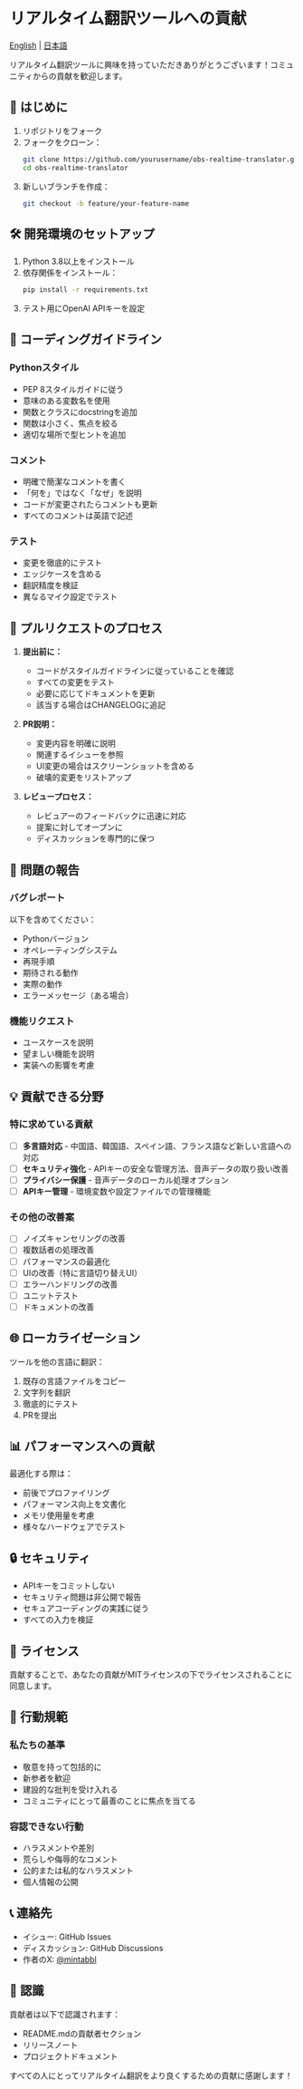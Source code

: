 # リアルタイム翻訳ツールへの貢献

[English](CONTRIBUTING.md) | [日本語](CONTRIBUTING_JA.md)

リアルタイム翻訳ツールに興味を持っていただきありがとうございます！コミュニティからの貢献を歓迎します。

## 🚀 はじめに

1. リポジトリをフォーク
2. フォークをクローン：
   ```bash
   git clone https://github.com/yourusername/obs-realtime-translator.git
   cd obs-realtime-translator
   ```
3. 新しいブランチを作成：
   ```bash
   git checkout -b feature/your-feature-name
   ```

## 🛠️ 開発環境のセットアップ

1. Python 3.8以上をインストール
2. 依存関係をインストール：
   ```bash
   pip install -r requirements.txt
   ```
3. テスト用にOpenAI APIキーを設定

## 📝 コーディングガイドライン

### Pythonスタイル
- PEP 8スタイルガイドに従う
- 意味のある変数名を使用
- 関数とクラスにdocstringを追加
- 関数は小さく、焦点を絞る
- 適切な場所で型ヒントを追加

### コメント
- 明確で簡潔なコメントを書く
- 「何を」ではなく「なぜ」を説明
- コードが変更されたらコメントも更新
- すべてのコメントは英語で記述

### テスト
- 変更を徹底的にテスト
- エッジケースを含める
- 翻訳精度を検証
- 異なるマイク設定でテスト

## 🔄 プルリクエストのプロセス

1. **提出前に：**
   - コードがスタイルガイドラインに従っていることを確認
   - すべての変更をテスト
   - 必要に応じてドキュメントを更新
   - 該当する場合はCHANGELOGに追記

2. **PR説明：**
   - 変更内容を明確に説明
   - 関連するイシューを参照
   - UI変更の場合はスクリーンショットを含める
   - 破壊的変更をリストアップ

3. **レビュープロセス：**
   - レビュアーのフィードバックに迅速に対応
   - 提案に対してオープンに
   - ディスカッションを専門的に保つ

## 🐛 問題の報告

### バグレポート
以下を含めてください：
- Pythonバージョン
- オペレーティングシステム
- 再現手順
- 期待される動作
- 実際の動作
- エラーメッセージ（ある場合）

### 機能リクエスト
- ユースケースを説明
- 望ましい機能を説明
- 実装への影響を考慮

## 💡 貢献できる分野

### 特に求めている貢献
- [ ] **多言語対応** - 中国語、韓国語、スペイン語、フランス語など新しい言語への対応
- [ ] **セキュリティ強化** - APIキーの安全な管理方法、音声データの取り扱い改善
- [ ] **プライバシー保護** - 音声データのローカル処理オプション
- [ ] **APIキー管理** - 環境変数や設定ファイルでの管理機能

### その他の改善案
- [ ] ノイズキャンセリングの改善
- [ ] 複数話者の処理改善
- [ ] パフォーマンスの最適化
- [ ] UIの改善（特に言語切り替えUI）
- [ ] エラーハンドリングの改善
- [ ] ユニットテスト
- [ ] ドキュメントの改善

## 🌐 ローカライゼーション

ツールを他の言語に翻訳：
1. 既存の言語ファイルをコピー
2. 文字列を翻訳
3. 徹底的にテスト
4. PRを提出

## 📊 パフォーマンスへの貢献

最適化する際は：
- 前後でプロファイリング
- パフォーマンス向上を文書化
- メモリ使用量を考慮
- 様々なハードウェアでテスト

## 🔒 セキュリティ

- APIキーをコミットしない
- セキュリティ問題は非公開で報告
- セキュアコーディングの実践に従う
- すべての入力を検証

## 📜 ライセンス

貢献することで、あなたの貢献がMITライセンスの下でライセンスされることに同意します。

## 🤝 行動規範

### 私たちの基準
- 敬意を持って包括的に
- 新参者を歓迎
- 建設的な批判を受け入れる
- コミュニティにとって最善のことに焦点を当てる

### 容認できない行動
- ハラスメントや差別
- 荒らしや侮辱的なコメント
- 公的または私的なハラスメント
- 個人情報の公開

## 📞 連絡先

- イシュー: GitHub Issues
- ディスカッション: GitHub Discussions
- 作者のX: [@mintabbl](https://twitter.com/mintabbl)

## 🙏 認識

貢献者は以下で認識されます：
- README.mdの貢献者セクション
- リリースノート
- プロジェクトドキュメント

すべての人にとってリアルタイム翻訳をより良くするための貢献に感謝します！
